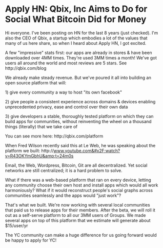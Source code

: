 # Apply HN: Qbix, Inc Aims to Do for Social What Bitcoin Did for Money

Hi everyone. I&#x27;ve been posting on HN for the last 8 years (just checked). I&#x27;m also the CEO of Qbix, a startup which embodies a lot of the values that many of us here share, so when I heard about Apply HN, I got excited.<p>A few &quot;impressive&quot; stats first: our apps are already in stores &amp; have been downloaded over 4MM times. They&#x27;re used 3MM times a month! We&#x27;ve got users all around the world and most reviews are 5 stars. See http:&#x2F;&#x2F;qbix.com&#x2F;blog<p>We already make steady revenue. But we&#x27;ve poured it all into building an open source platform that will:<p>1) give every community a way to host &quot;its own facebook&quot;<p>2) give people a consistent experience across domains &amp; devices enabling unprecedented privacy, ease and control over their own data<p>3) give developers a stable, thoroughly tested platform on which they can build apps for communities, without reinventing the wheel on a thousand things (literally) that we take care of<p>You can see more here: http:&#x2F;&#x2F;qbix.com&#x2F;platform<p>When Fred Wilson recently said this at Le Web, he was speaking about the platform we built: http:&#x2F;&#x2F;www.youtube.com&#x2F;watch?v=R43OKYmGbhU&amp;t=24m0s<p>Email, the Web, Wordpress, Bitcoin, Git are all decentralized. Yet social networks are still centralized; it is a hard problem to solve.<p>What if there was a web-based platform that ran on every device, letting any community choose their own host and install apps which would all work harmoniously? What if it would reconstruct people&#x27;s social graphs across communities seamlessly and the apps would &quot;just work&quot;?<p>That&#x27;s what we built. We&#x27;re now working with several local communities that paid us to release apps for their members. After the beta, we will roll it out as a self-serve platform to all our 3MM users of Groups. We made several apps on top of this platform that we estimate will generate about $15&#x2F;user&#x2F;yr<p>The YC community can make a huge difference for us going forward would be happy to apply for YC!
